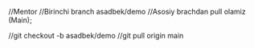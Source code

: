 //Mentor
//Birinchi branch asadbek/demo
//Asosiy brachdan pull olamiz (Main);


//git checkout -b asadbek/demo
//git pull origin main
